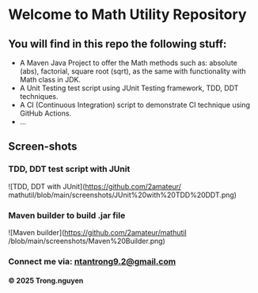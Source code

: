 # Welcome to Math Utility Repository

## You will find in this repo the following stuff:

* A Maven Java Project to offer the Math methods such
as: absolute (abs), factorial, square root (sqrt),
as the same with functionality with Math class in
JDK.
* A Unit Testing test script using JUnit Testing 
framework, TDD, DDT techniques.
* A CI (Continuous Integration) script to demonstrate
CI technique using GitHub Actions.
* ...

## Screen-shots

### TDD, DDT test script with JUnit
![TDD, DDT with JUnit](https://github.com/2amateur/
mathutil/blob/main/screenshots/JUnit%20with%20TDD%20DDT.png)

### Maven builder to build .jar file
![Maven builder](https://github.com/2amateur/mathutil
/blob/main/screenshots/Maven%20Builder.png)

### Connect me via: ntantrong9.2@gmail.com


#### &#169; 2025 Trong.nguyen
